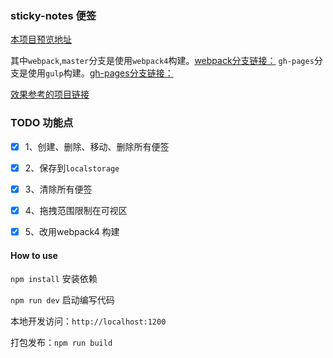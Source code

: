 ### sticky-notes 便签

[本项目预览地址](https://lxchuan12.github.io/sticky-notes/dist/)

其中`webpack`,`master`分支是使用`webpack4`构建。[webpack分支链接：](https://github.com/lxchuan12/sticky-notes/tree/webpack)
`gh-pages`分支是使用`gulp`构建。[gh-pages分支链接：](https://github.com/lxchuan12/sticky-notes/tree/gh-pages)


[效果参考的项目链接](https://webkit.org/demos/sticky-notes/)

### TODO 功能点

- [x] 1、创建、删除、移动、删除所有便签

- [x] 2、保存到`localstorage`

- [x] 3、清除所有便签

- [x] 4、拖拽范围限制在可视区

- [x] 5、改用webpack4 构建

#### How to use
`npm install` 安装依赖

`npm run dev` 启动编写代码

本地开发访问：`http://localhost:1200`

打包发布：`npm run build`